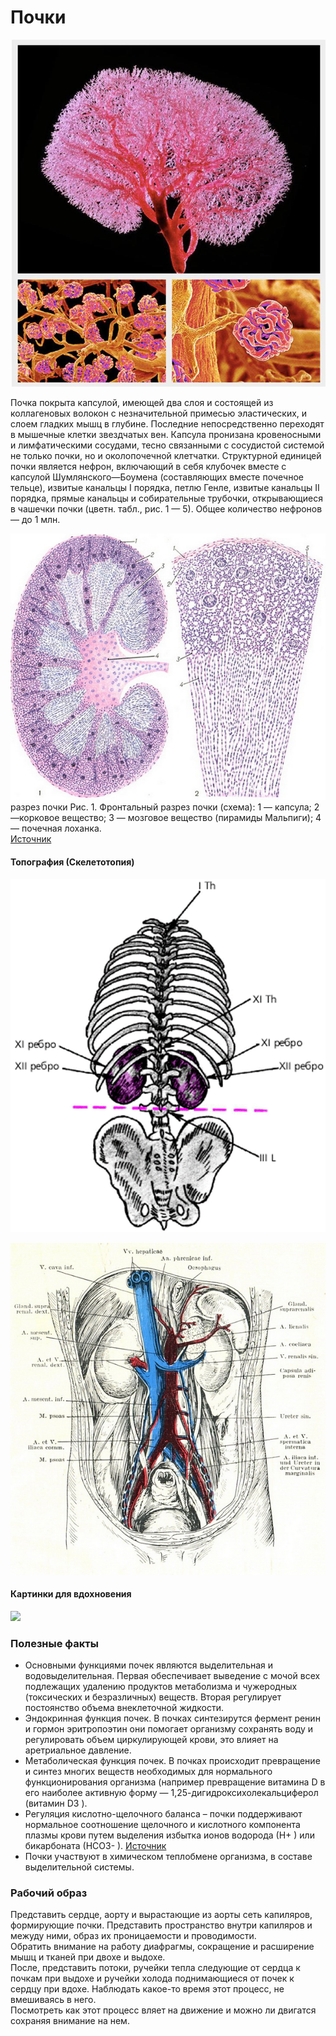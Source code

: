 # Почки

![](images/11112544_812137358841079_3806405262944608538_n.jpg)

Почка покрыта капсулой, имеющей два слоя и состоящей из коллагеновых волокон с незначительной примесью эластических, и слоем гладких мышц в глубине. Последние непосредственно переходят в мышечные клетки звездчатых вен. Капсула пронизана кровеносными и лимфатическими сосудами, тесно связанными с сосудистой системой не только почки, но и околопочечной клетчатки. Структурной единицей почки является нефрон, включающий в себя клубочек вместе с капсулой Шумлянского—Боумена (составляющих вместе почечное тельце), извитые канальцы I порядка, петлю Генле, извитые канальцы II порядка, прямые канальцы и собирательные трубочки, открывающиеся в чашечки почки (цветн. табл., рис. 1 — 5). Общее количество нефронов — до 1 млн.


![](images/kidney-histology.jpg)
разрез почки
Рис. 1. Фронтальный разрез почки (схема): 1 — капсула; 2—корковое вещество; 3 — мозговое вещество (пирамиды Мальпиги); 4 — почечная лоханка.  
[Источник](http://www.medical-enc.ru/m/15/pochki-gistologiya.shtml)  

#### Топография (Скелетотопия)

![](images/image002.gif)

![](images/1.jpg)

#### Картинки для вдохновения
![](images/yandex-images.png)


### Полезные факты

- Основными функциями почек являются
выделительная и водовыделительная. Первая обеспечивает выведение с мочой всех подлежащих удалению продуктов метаболизма и чужеродных (токсических и безразличных) веществ. Вторая регулирует постоянство объема внеклеточной жидкости.
- Эндокринная функция почек. В почках синтезирутся фермент ренин и гормон эритропоэтин они помогает организму сохранять воду и регулировать объем циркулирующей крови, это влияет на аретриальное давление.
- Метаболическая функция почек. В почках происходит превращение и синтез многих веществ необходимых для нормального функционирования организма (например превращение витамина D в его наиболее активную форму — 1,25-дигидроксихолекальциферол (витамин D3 ).
- Регуляция кислотно-щелочного баланса – почки поддерживают нормальное соотношение щелочного и кислотного компонента плазмы крови путем выделения избытка ионов водорода (Н+ ) или бикарбоната (НСО3- ).
[Источник](http://www.tiensmed.ru/illness/pochki1.html)
- Почки участвуют в химическом теплобмене организма, в составе выделительной системы.


### Рабочий образ

Представить сердце, аорту и вырастающие из аорты сеть капиляров, формирующие почки. Представить пространство внутри капиляров и межуду ними, образ их проницаемости и проводимости.  
Обратить внимание на работу диафрагмы, сокращение и расширение мышц и тканей при двохе и выдохе.  
После, представить потоки, ручейки тепла следующие от сердца к почкам при выдохе и ручейки холода поднимающиеся от почек к сердцу при вдохе. Наблюдать какое-то время этот процесс, не вмешиваясь в него.  
Посмотреть как этот процесс вляет на движение и можно ли двигатся сохраняя внимание на нем.         
